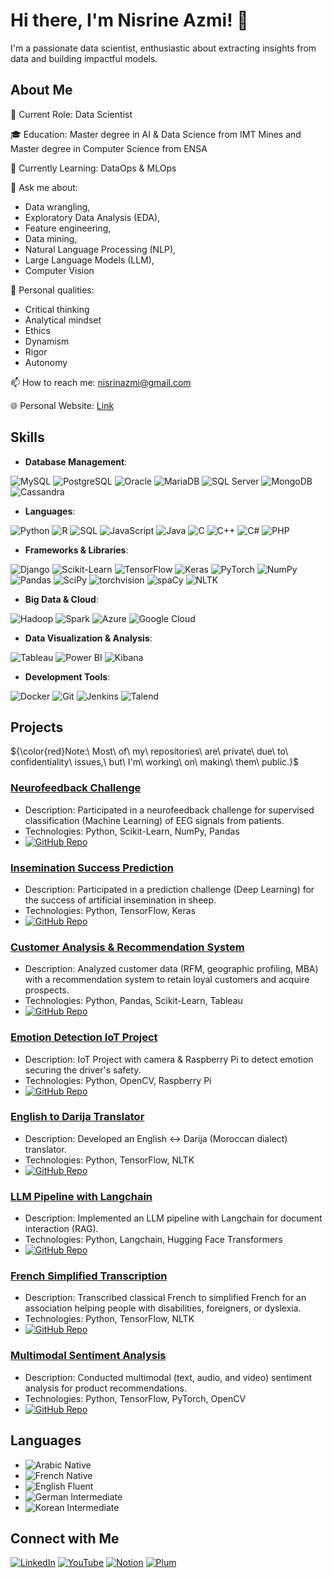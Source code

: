 # Hi there, I'm Nisrine Azmi! 👋

I'm a passionate data scientist, enthusiastic about extracting insights from data and building impactful models. 

## About Me

💼 Current Role: Data Scientist

🎓 Education: Master degree in AI & Data Science from IMT Mines and Master degree in Computer Science from ENSA

🌱 Currently Learning: DataOps & MLOps 

💬 Ask me about: 
  - Data wrangling,
  - Exploratory Data Analysis (EDA),
  - Feature engineering,
  - Data mining,
  - Natural Language Processing (NLP),
  - Large Language Models (LLM),
  - Computer Vision

🧠 Personal qualities: 
  - Critical thinking
  - Analytical mindset
  - Ethics
  - Dynamism
  - Rigor
  - Autonomy

📫 How to reach me: nisrinazmi@gmail.com

🌐 Personal Website: [Link](https://azminisrine.github.io/)


## Skills

- **Database Management**:

![MySQL](https://img.shields.io/badge/MySQL-4479A1?style=flat&logo=mysql&logoColor=white) 
![PostgreSQL](https://img.shields.io/badge/PostgreSQL-4169E1?style=flat&logo=postgresql&logoColor=white) 
![Oracle](https://img.shields.io/badge/Oracle-F80000?style=flat&logo=oracle&logoColor=white) 
![MariaDB](https://img.shields.io/badge/MariaDB-003545?style=flat&logo=mariadb&logoColor=white) 
![SQL Server](https://img.shields.io/badge/SQL%20Server-CC2927?style=flat&logo=microsoft-sql-server&logoColor=white)
![MongoDB](https://img.shields.io/badge/MongoDB-47A248?style=flat&logo=mongodb&logoColor=white) 
![Cassandra](https://img.shields.io/badge/Cassandra-1287B1?style=flat&logo=apache-cassandra&logoColor=white)

- **Languages**:
  
![Python](https://img.shields.io/badge/Python-3776AB?style=flat&logo=python&logoColor=white)
![R](https://img.shields.io/badge/R-276DC3?style=flat&logo=r&logoColor=white)
![SQL](https://img.shields.io/badge/SQL-4479A1?style=flat&logo=postgresql&logoColor=white)
![JavaScript](https://img.shields.io/badge/JavaScript-F7DF1E?style=flat&logo=javascript&logoColor=black)
![Java](https://img.shields.io/badge/Java-007396?style=flat&logo=java&logoColor=white)
![C](https://img.shields.io/badge/C-A8B9CC?style=flat&logo=c&logoColor=white)
![C++](https://img.shields.io/badge/C++-00599C?style=flat&logo=c%2B%2B&logoColor=white)
![C#](https://img.shields.io/badge/C%23-239120?style=flat&logo=c-sharp&logoColor=white)
![PHP](https://img.shields.io/badge/PHP-777BB4?style=flat&logo=php&logoColor=white)

- **Frameworks & Libraries**:

![Django](https://img.shields.io/badge/Django-092E20?style=flat&logo=django&logoColor=white)
![Scikit-Learn](https://img.shields.io/badge/Scikit--Learn-F7931E?style=flat&logo=scikit-learn&logoColor=black)
![TensorFlow](https://img.shields.io/badge/TensorFlow-FF6F00?style=flat&logo=tensorflow&logoColor=white)
![Keras](https://img.shields.io/badge/Keras-D00000?style=flat&logo=keras&logoColor=white)
![PyTorch](https://img.shields.io/badge/PyTorch-EE4C2C?style=flat&logo=pytorch&logoColor=white)
![NumPy](https://img.shields.io/badge/NumPy-013243?style=flat&logo=numpy&logoColor=white)
![Pandas](https://img.shields.io/badge/Pandas-150458?style=flat&logo=pandas&logoColor=white)
![SciPy](https://img.shields.io/badge/SciPy-8CAAE6?style=flat&logo=scipy&logoColor=white)
![torchvision](https://img.shields.io/badge/torchvision-EE4C2C?style=flat&logo=PyTorch&logoColor=white)
![spaCy](https://img.shields.io/badge/spaCy-09A3D5?style=flat&logo=spacy&logoColor=white)
![NLTK](https://img.shields.io/badge/NLTK-1F77B4?style=flat&logo=python&logoColor=white)
 
- **Big Data & Cloud**:

![Hadoop](https://img.shields.io/badge/Hadoop-66CCFF?style=flat&logo=apache-hadoop&logoColor=black)
![Spark](https://img.shields.io/badge/Spark-E25A1C?style=flat&logo=apache-spark&logoColor=white)
![Azure](https://img.shields.io/badge/Azure-0078D4?style=flat&logo=microsoft-azure&logoColor=white)
![Google Cloud](https://img.shields.io/badge/Google%20Cloud-4285F4?style=flat&logo=google-cloud&logoColor=white)

- **Data Visualization & Analysis**:

![Tableau](https://img.shields.io/badge/Tableau-E97627?style=flat&logo=tableau&logoColor=white)
![Power BI](https://img.shields.io/badge/Power%20BI-F2C811?style=flat&logo=power-bi&logoColor=black)
![Kibana](https://img.shields.io/badge/Kibana-005571?style=flat&logo=kibana&logoColor=white)

- **Development Tools**:

![Docker](https://img.shields.io/badge/Docker-2496ED?style=flat&logo=docker&logoColor=white)
![Git](https://img.shields.io/badge/Git-F05032?style=flat&logo=git&logoColor=white)
![Jenkins](https://img.shields.io/badge/Jenkins-D24939?style=flat&logo=jenkins&logoColor=white)
![Talend](https://img.shields.io/badge/Talend-FF6D70?style=flat&logo=talend&logoColor=white)

## Projects

${\color{red}Note:\ Most\ of\ my\ repositories\ are\ private\ due\ to\ confidentiality\ issues,\ but\ I'm\ working\ on\ making\ them\ public.}$

### [Neurofeedback Challenge](https://github.com/yourusername/neurofeedback-challenge)
- Description: Participated in a neurofeedback challenge for supervised classification (Machine Learning) of EEG signals from patients.
- Technologies: Python, Scikit-Learn, NumPy, Pandas
- [![GitHub Repo](https://img.shields.io/badge/Repository-Open-brightgreen)](https://github.com/yourusername/neurofeedback-challenge)

### [Insemination Success Prediction](https://github.com/yourusername/insemination-prediction)
- Description: Participated in a prediction challenge (Deep Learning) for the success of artificial insemination in sheep.
- Technologies: Python, TensorFlow, Keras
- [![GitHub Repo](https://img.shields.io/badge/Repository-Open-brightgreen)](https://github.com/yourusername/insemination-prediction)

### [Customer Analysis & Recommendation System](https://github.com/yourusername/customer-analysis)
- Description: Analyzed customer data (RFM, geographic profiling, MBA) with a recommendation system to retain loyal customers and acquire prospects.
- Technologies: Python, Pandas, Scikit-Learn, Tableau
- [![GitHub Repo](https://img.shields.io/badge/Repository-Open-brightgreen)](https://github.com/yourusername/customer-analysis)

### [Emotion Detection IoT Project](https://github.com/yourusername/emotion-detection-iot)
- Description: IoT Project with camera & Raspberry Pi to detect emotion securing the driver's safety.
- Technologies: Python, OpenCV, Raspberry Pi
- [![GitHub Repo](https://img.shields.io/badge/Repository-Open-brightgreen)](https://github.com/yourusername/emotion-detection-iot)

### [English to Darija Translator](https://github.com/yourusername/english-darija-translator)
- Description: Developed an English <-> Darija (Moroccan dialect) translator.
- Technologies: Python, TensorFlow, NLTK
- [![GitHub Repo](https://img.shields.io/badge/Repository-Open-brightgreen)](https://github.com/yourusername/english-darija-translator)

### [LLM Pipeline with Langchain](https://github.com/yourusername/llm-pipeline-langchain)
- Description: Implemented an LLM pipeline with Langchain for document interaction (RAG).
- Technologies: Python, Langchain, Hugging Face Transformers
- [![GitHub Repo](https://img.shields.io/badge/Repository-Open-brightgreen)](https://github.com/yourusername/llm-pipeline-langchain)

### [French Simplified Transcription](https://github.com/yourusername/french-simplified-transcription)
- Description: Transcribed classical French to simplified French for an association helping people with disabilities, foreigners, or dyslexia.
- Technologies: Python, TensorFlow, NLTK
- [![GitHub Repo](https://img.shields.io/badge/Repository-Open-brightgreen)](https://github.com/yourusername/french-simplified-transcription)

### [Multimodal Sentiment Analysis](https://github.com/yourusername/multimodal-sentiment-analysis)
- Description: Conducted multimodal (text, audio, and video) sentiment analysis for product recommendations.
- Technologies: Python, TensorFlow, PyTorch, OpenCV
- [![GitHub Repo](https://img.shields.io/badge/Repository-Open-brightgreen)](https://github.com/yourusername/multimodal-sentiment-analysis)

<!--
## GitHub Stats

![Your GitHub Stats](https://github-readme-stats.vercel.app/api?username=AzmiNisrine&show_icons=true&theme=radical)
![Top Languages](https://github-readme-stats.vercel.app/api/top-langs/?username=AzmiNisrine&layout=compact&theme=radical)

## Certifications

- 📜 [Certification Name 1](https://linktocertification.com)
- 📜 [Certification Name 2](https://linktocertification.com)
- 📜 [Certification Name 3](https://linktocertification.com)
-->

## Languages
- ![Arabic](https://img.shields.io/badge/Arabic-B0E0E6?style=flat&logoColor=black) Native
- ![French](https://img.shields.io/badge/French-B0E0E6?style=flat&logoColor=black) Native
- ![English](https://img.shields.io/badge/English-1DA1F2?style=flat&logoColor=black) Fluent
- ![German](https://img.shields.io/badge/German-1DA1F2?style=flat&logoColor=black) Intermediate
- ![Korean](https://img.shields.io/badge/Korean-1DA1F2?style=flat&logoColor=black) Intermediate

## Connect with Me

[![LinkedIn](https://img.shields.io/badge/LinkedIn-0077B5?style=flat&logo=linkedin&logoColor=white)](https://linkedin.com/in/nisrine-azmi/)
[![YouTube](https://img.shields.io/badge/YouTube-FF0000?style=flat&logo=youtube&logoColor=white)](https://www.youtube.com/@nisrineazmi)
[![Notion](https://img.shields.io/badge/Notion-000000?style=flat&logo=notion&logoColor=white)](https://vivid-sturgeon-b4e.notion.site/Projets-e9423bfeccef49efbb13d395742fd8f9)
[![Plum](https://img.shields.io/badge/Plum-5E0088?style=flat&logo=plum&logoColor=white)](https://plum.io/yourprofile)

